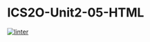 # ICS2O-Unit2-05-HTML
 [![linter](https://github.com/Joy-sureshkumar/ICS2O-Unit2-05-HTML/workflows/linter/badge.svg)](https://github.com/marketplace/actions/super-linter)   

